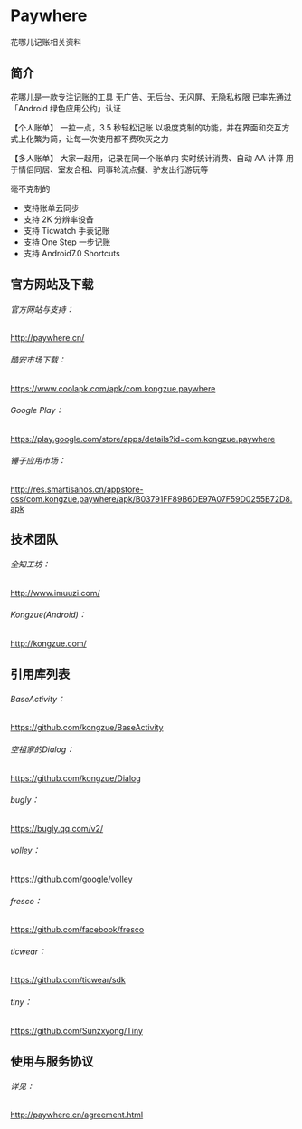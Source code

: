 # Paywhere
花哪儿记账相关资料

## 简介
花哪儿是一款专注记账的工具
无广告、无后台、无闪屏、无隐私权限
已率先通过「Android 绿色应用公约」认证

【个人账单】
一拉一点，3.5 秒轻松记账
以极度克制的功能，并在界面和交互方式上化繁为简，让每一次使用都不费吹灰之力

【多人账单】
大家一起用，记录在同一个账单内
实时统计消费、自动 AA 计算
用于情侣同居、室友合租、同事轮流点餐、驴友出行游玩等

毫不克制的
- 支持账单云同步
- 支持 2K 分辨率设备
- 支持 Ticwatch 手表记账
- 支持 One Step 一步记账
- 支持 Android7.0 Shortcuts

## 官方网站及下载
###### 官方网站与支持： 
http://paywhere.cn/

###### 酷安市场下载： 
https://www.coolapk.com/apk/com.kongzue.paywhere

###### Google Play： 
https://play.google.com/store/apps/details?id=com.kongzue.paywhere

###### 锤子应用市场： 
http://res.smartisanos.cn/appstore-oss/com.kongzue.paywhere/apk/B03791FF89B6DE97A07F59D0255B72D8.apk


## 技术团队
###### 全知工坊： 
http://www.imuuzi.com/

###### Kongzue(Android)： 
http://kongzue.com/

## 引用库列表
###### BaseActivity：
https://github.com/kongzue/BaseActivity

###### 空祖家的Dialog：
https://github.com/kongzue/Dialog

###### bugly： 
https://bugly.qq.com/v2/

###### volley： 
https://github.com/google/volley

###### fresco： 
https://github.com/facebook/fresco

###### ticwear： 
https://github.com/ticwear/sdk

###### tiny： 
https://github.com/Sunzxyong/Tiny

## 使用与服务协议 
###### 详见： 
http://paywhere.cn/agreement.html
